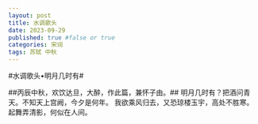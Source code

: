 ```yaml
---
layout: post
title: 水调歌头
date: 2023-09-29 
published: true #false or true
categories: 宋词
tags: 苏轼 中秋
---
```


#水调歌头•明月几时有#

##丙辰中秋，欢饮达旦，大醉，作此篇，兼怀子由。##
明月几时有？把酒问青天。不知天上宫阙，今夕是何年。
我欲乘风归去，又恐琼楼玉宇，高处不胜寒。起舞弄清影，何似在人间。
